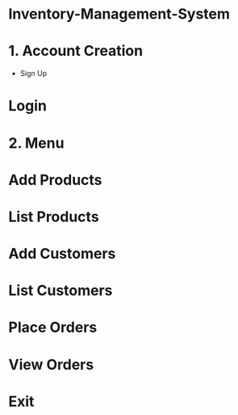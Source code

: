 # Inventory-Management-System
# 1. Account Creation
  * Sign Up
   # Login
# 2. Menu
   # Add Products
   # List Products
   # Add Customers
   # List Customers
   # Place Orders
   # View Orders
   # Exit   
